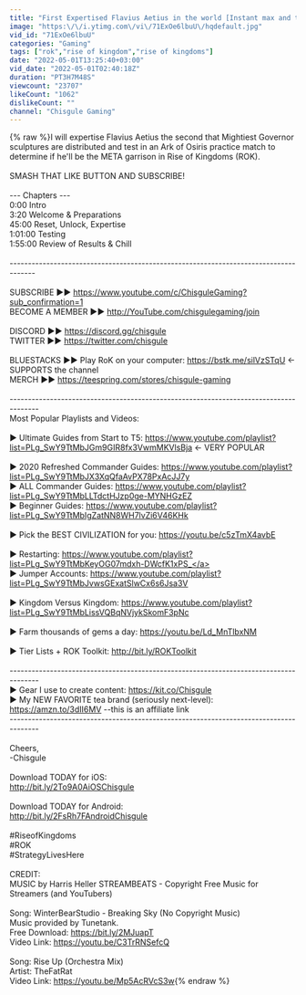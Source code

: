 ```yaml
---
title: "First Expertised Flavius Aetius in the world [Instant max and testing] Rise of Kingdoms"
image: "https:\/\/i.ytimg.com\/vi\/71ExOe6lbuU\/hqdefault.jpg"
vid_id: "71ExOe6lbuU"
categories: "Gaming"
tags: ["rok","rise of kingdom","rise of kingdoms"]
date: "2022-05-01T13:25:40+03:00"
vid_date: "2022-05-01T02:40:18Z"
duration: "PT3H7M48S"
viewcount: "23707"
likeCount: "1062"
dislikeCount: ""
channel: "Chisgule Gaming"
---
```

{% raw %}I will expertise Flavius Aetius the second that Mightiest Governor sculptures are distributed and test in an Ark of Osiris practice match to determine if he'll be the META garrison in Rise of Kingdoms (ROK).<br /><br />SMASH THAT LIKE BUTTON AND SUBSCRIBE!<br /><br />--- Chapters ---<br />0:00 Intro<br />3:20 Welcome &amp; Preparations<br />45:00 Reset, Unlock, Expertise<br />1:01:00 Testing<br />1:55:00 Review of Results &amp; Chill<br /><br />-------------------------------------------------------------------------------------<br /><br />SUBSCRIBE ►► <a rel="nofollow" target="blank" href="https://www.youtube.com/c/ChisguleGaming?sub_confirmation=1">https://www.youtube.com/c/ChisguleGaming?sub_confirmation=1</a><br />BECOME A MEMBER ►► <a rel="nofollow" target="blank" href="http://YouTube.com/chisgulegaming/join">http://YouTube.com/chisgulegaming/join</a><br /><br />DISCORD ►► <a rel="nofollow" target="blank" href="https://discord.gg/chisgule">https://discord.gg/chisgule</a><br />TWITTER ►► <a rel="nofollow" target="blank" href="https://twitter.com/chisgule">https://twitter.com/chisgule</a><br /><br />BLUESTACKS  ►► Play RoK on your computer: <a rel="nofollow" target="blank" href="https://bstk.me/silVzSTqU">https://bstk.me/silVzSTqU</a> ← SUPPORTS the channel<br />MERCH ►► <a rel="nofollow" target="blank" href="https://teespring.com/stores/chisgule-gaming">https://teespring.com/stores/chisgule-gaming</a><br /><br />--------------------------------------------------------------------------------------<br />Most Popular Playlists and Videos:<br /><br />► Ultimate Guides from Start to T5: <a rel="nofollow" target="blank" href="https://www.youtube.com/playlist?list=PLg_SwY9TtMbJGm9GIR8fx3VwmMKVlsBja">https://www.youtube.com/playlist?list=PLg_SwY9TtMbJGm9GIR8fx3VwmMKVlsBja</a> ← VERY POPULAR<br /><br />► 2020 Refreshed Commander Guides: <a rel="nofollow" target="blank" href="https://www.youtube.com/playlist?list=PLg_SwY9TtMbJX3XqQfaAvPX78PxAcJJ7y">https://www.youtube.com/playlist?list=PLg_SwY9TtMbJX3XqQfaAvPX78PxAcJJ7y</a><br />► ALL Commander Guides: <a rel="nofollow" target="blank" href="https://www.youtube.com/playlist?list=PLg_SwY9TtMbLLTdctHJzp0ge-MYNHGzEZ">https://www.youtube.com/playlist?list=PLg_SwY9TtMbLLTdctHJzp0ge-MYNHGzEZ</a><br />► Beginner Guides: <a rel="nofollow" target="blank" href="https://www.youtube.com/playlist?list=PLg_SwY9TtMbIgZatNN8WH7lvZi6V46KHk">https://www.youtube.com/playlist?list=PLg_SwY9TtMbIgZatNN8WH7lvZi6V46KHk</a><br /><br />► Pick the BEST CIVILIZATION for you: <a rel="nofollow" target="blank" href="https://youtu.be/c5zTmX4avbE">https://youtu.be/c5zTmX4avbE</a><br /><br />► Restarting: <a rel="nofollow" target="blank" href="https://www.youtube.com/playlist?list=PLg_SwY9TtMbKeyOG07mdxh-DWcfK1xPS_">https://www.youtube.com/playlist?list=PLg_SwY9TtMbKeyOG07mdxh-DWcfK1xPS_</a><br />► Jumper Accounts: <a rel="nofollow" target="blank" href="https://www.youtube.com/playlist?list=PLg_SwY9TtMbJvwsGExatSlwCx6s6Jsa3V">https://www.youtube.com/playlist?list=PLg_SwY9TtMbJvwsGExatSlwCx6s6Jsa3V</a><br /><br />► Kingdom Versus Kingdom: <a rel="nofollow" target="blank" href="https://www.youtube.com/playlist?list=PLg_SwY9TtMbLissVQBqNVjykSkomF3pNc">https://www.youtube.com/playlist?list=PLg_SwY9TtMbLissVQBqNVjykSkomF3pNc</a><br /><br />► Farm thousands of gems a day: <a rel="nofollow" target="blank" href="https://youtu.be/Ld_MnTlbxNM">https://youtu.be/Ld_MnTlbxNM</a><br /><br />► Tier Lists + ROK Toolkit: <a rel="nofollow" target="blank" href="http://bit.ly/ROKToolkit">http://bit.ly/ROKToolkit</a><br /><br />--------------------------------------------------------------------------------------<br />► Gear I use to create content: <a rel="nofollow" target="blank" href="https://kit.co/Chisgule">https://kit.co/Chisgule</a><br />► My NEW FAVORITE tea brand (seriously next-level): <a rel="nofollow" target="blank" href="https://amzn.to/3dII6MV">https://amzn.to/3dII6MV</a> --this is an affiliate link<br />--------------------------------------------------------------------------------------<br /><br />Cheers,<br />-Chisgule<br /><br />Download TODAY for iOS:<br /><a rel="nofollow" target="blank" href="http://bit.ly/2To9A0AiOSChisgule">http://bit.ly/2To9A0AiOSChisgule</a><br /><br />Download TODAY for Android:<br /><a rel="nofollow" target="blank" href="http://bit.ly/2FsRh7FAndroidChisgule">http://bit.ly/2FsRh7FAndroidChisgule</a><br /><br />#RiseofKingdoms<br />#ROK<br />#StrategyLivesHere<br /><br />CREDIT: <br />MUSIC by Harris Heller STREAMBEATS - Copyright Free Music for Streamers (and YouTubers)<br /><br />Song: WinterBearStudio - Breaking Sky (No Copyright Music)<br />Music provided by Tunetank.<br />Free Download:  <a rel="nofollow" target="blank" href="https://bit.ly/2MJuapT">https://bit.ly/2MJuapT</a><br />Video Link: <a rel="nofollow" target="blank" href="https://youtu.be/C3TrRNSefcQ">https://youtu.be/C3TrRNSefcQ</a><br /><br />Song: Rise Up (Orchestra Mix)<br />Artist: TheFatRat<br />Video Link: <a rel="nofollow" target="blank" href="https://youtu.be/Mp5AcRVcS3w">https://youtu.be/Mp5AcRVcS3w</a>{% endraw %}
